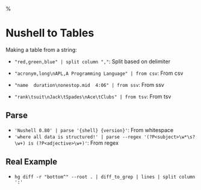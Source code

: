 %

# Nushell to Tables

Making a table from a string:

- `"red,green,blue" | split column ","`: Split based on delimiter

- `"acronym,long\nAPL,A Programming Language" | from csv`: From csv
- `"name  duration\nonestop.mid  4:06" | from ssv`: From ssv
- `"rank\tsuit\nJack\tSpades\nAce\tClubs" | from tsv`: From tsv

## Parse

- `'Nushell 0.80' | parse '{shell} {version}'`: From whitespace
- `'where all data is structured!' | parse --regex '(?P<subject>\w*\s?\w+) is (?P<adjective>\w+)'`: From regex

## Real Example

- `hg diff -r "bottom^" --root . | diff_to_grep | lines | split column ':'`
